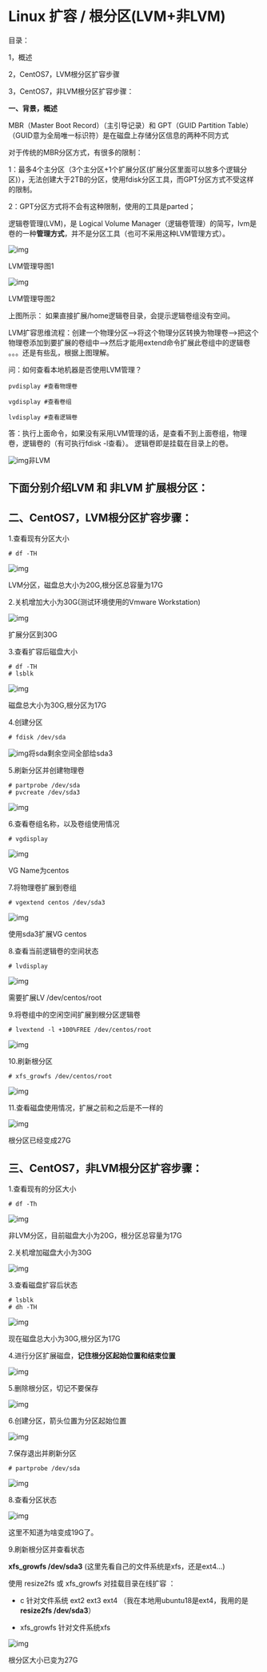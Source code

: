# **Linux 扩容 / 根分区(LVM+非LVM)**

目录：

1，概述

2，CentOS7，LVM根分区扩容步骤

3，CentOS7，非LVM根分区扩容步骤：

**一、背景，概述**

MBR（Master Boot Record）（主引导记录）和 GPT（GUID Partition Table）（GUID意为全局唯一标识符）是在磁盘上存储分区信息的两种不同方式

对于传统的MBR分区方式，有很多的限制：

1：最多4个主分区（3个主分区+1个扩展分区(扩展分区里面可以放多个逻辑分区)），无法创建大于2TB的分区，使用fdisk分区工具，而GPT分区方式不受这样的限制。

2：GPT分区方式将不会有这种限制，使用的工具是parted；



逻辑卷管理(LVM)，是 Logical Volume Manager（逻辑卷管理）的简写，lvm是卷的一种**管理方式**，并不是分区工具（也可不采用这种LVM管理方式）。

![img](../../Image/wps1.png) 

LVM管理导图1

![img](../../Image/wps2.png) 

LVM管理导图2



上图所示： 如果直接扩展/home逻辑卷目录，会提示逻辑卷组没有空间。

LVM扩容思维流程：创建一个物理分区-->将这个物理分区转换为物理卷-->把这个物理卷添加到要扩展的卷组中-->然后才能用extend命令扩展此卷组中的逻辑卷 。。。还是有些乱，根据上图理解。



问：如何查看本地机器是否使用LVM管理？

```shell
pvdisplay #查看物理卷

vgdisplay #查看卷组

lvdisplay #查看逻辑卷
```

答：执行上面命令，如果没有采用LVM管理的话，是查看不到上面卷组，物理卷，逻辑卷的（有可执行fdisk -l查看）。 逻辑卷即是挂载在目录上的卷。

![img](../../Image/wps3.png)非LVM

 

## **下面分别介绍LVM 和 非LVM 扩展根分区：**

## **二、CentOS7，LVM根分区扩容步骤：**

1.查看现有分区大小

```shell
# df -TH
```

![img](../../Image/wps4.png)

LVM分区，磁盘总大小为20G,根分区总容量为17G



2.关机增加大小为30G(测试环境使用的Vmware Workstation)

<img src="../../Image/wps5.png" alt="img"  />

扩展分区到30G



3.查看扩容后磁盘大小

```shell
# df -TH
# lsblk
```

![img](../../Image/wps6.png)

磁盘总大小为30G,根分区为17G



4.创建分区

```shell
# fdisk /dev/sda
```

![img](../../Image/wps7.png)将sda剩余空间全部给sda3



5.刷新分区并创建物理卷

```shell
# partprobe /dev/sda
# pvcreate /dev/sda3
```

![img](../../Image/wps8.png) 



6.查看卷组名称，以及卷组使用情况

```shell
# vgdisplay
```

![img](../../Image/wps9.png)

VG Name为centos



7.将物理卷扩展到卷组

```shell
# vgextend centos /dev/sda3
```

![img](../../Image/wps10.png)

使用sda3扩展VG centos



8.查看当前逻辑卷的空间状态

```shell
# lvdisplay
```

![img](../../Image/wps11.png)

需要扩展LV /dev/centos/root



9.将卷组中的空闲空间扩展到根分区逻辑卷

```shell
# lvextend -l +100%FREE /dev/centos/root
```

![img](../../Image/wps12.png) 



10.刷新根分区

```shell
# xfs_growfs /dev/centos/root
```

![img](../../Image/wps13.png) 



11.查看磁盘使用情况，扩展之前和之后是不一样的

![img](../../Image/wps14.png)

根分区已经变成27G

## **三、CentOS7，非LVM根分区扩容步骤：**

1.查看现有的分区大小

 ```shell
 # df -Th
 ```

![img](../../../Image/wps15.png)

非LVM分区，目前磁盘大小为20G，根分区总容量为17G



2.关机增加磁盘大小为30G

![img](../../Image/wps16.png) 



3.查看磁盘扩容后状态

```shell
# lsblk
# dh -TH
```

![img](../../Image/wps17.png)

现在磁盘总大小为30G,根分区为17G



4.进行分区扩展磁盘，**记住根分区起始位置和结束位置**

![img](../../Image/wps18.png) 



5.删除根分区，切记不要保存

![img](../../Image/wps19.png) 



6.创建分区，箭头位置为分区起始位置

![img](../../Image/wps20.png) 



7.保存退出并刷新分区

```shell
# partprobe /dev/sda
```

![img](../../Image/wps21.png) 



8.查看分区状态

![img](../../Image/wps22.png)

这里不知道为啥变成19G了。



9.刷新根分区并查看状态

**xfs_growfs /dev/sda3** (这里先看自己的文件系统是xfs，还是ext4...)

使用 resize2fs 或 xfs_growfs 对挂载目录在线扩容 ：

- c 针对文件系统 ext2 ext3 ext4 （我在本地用ubuntu18是ext4，我用的是 **resize2fs /dev/sda3**）

- xfs_growfs 针对文件系统xfs

![img](../../Image/wps23.png)

根分区大小已变为27G

